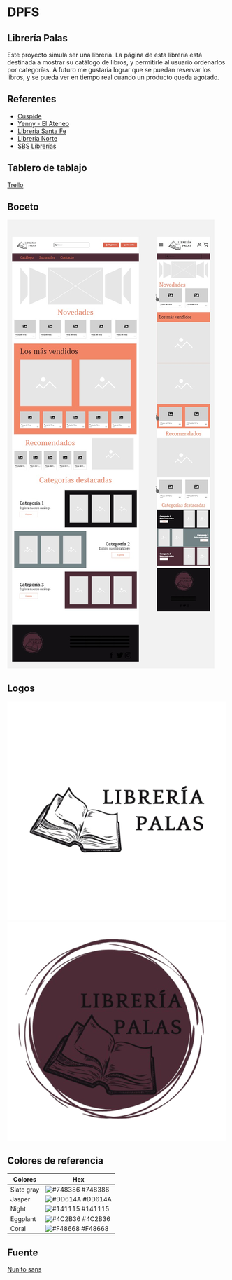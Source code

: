 
# DPFS
## Librería Palas

Este proyecto simula ser una librería. La página de esta librería está destinada a mostrar su catálogo de libros, y permitirle al usuario ordenarlos por categorías. A futuro me gustaría lograr que se puedan reservar los libros, y se pueda ver en tiempo real cuando un producto queda agotado. 


## Referentes

- [Cúspide](https://cuspide.com/)
- [Yenny - El Ateneo](https://www.yenny-elateneo.com/)
- [Librería Santa Fe](https://www.lsf.com.ar/)
- [Librería Norte](https://www.librerianorte.com.ar/)
- [SBS Librerías](https://www.sbs.com.ar/)

## Tablero de tablajo

[Trello](https://trello.com/b/wWh2XNcA/dpfs)

## Boceto

![Boceto](https://github.com/ZoeREM99/DPFS_Zoe_Rapoport_Epstein/blob/main/info/design/landingPage.jpg)


## Logos

![Logo](https://github.com/ZoeREM99/DPFS_Zoe_Rapoport_Epstein/blob/main/info/design/LibreriaPalas.png)
![LogoRedondo](https://github.com/ZoeREM99/DPFS_Zoe_Rapoport_Epstein/blob/main/info/design/libreriaPalasRedondo.png)


## Colores de referencia

| Colores             | Hex                                                                |
| ----------------- | ------------------------------------------------------------------ |
| Slate gray | ![#748386](https://via.placeholder.com/10/748386?text=+) #748386 |
| Jasper | ![#DD614A](https://via.placeholder.com/10/DD614A?text=+) #DD614A |
| Night | ![#141115](https://via.placeholder.com/10/141115?text=+) #141115 |
| Eggplant | ![#4C2B36](https://via.placeholder.com/10/4C2B36?text=+) #4C2B36 |
| Coral | ![#F48668](https://via.placeholder.com/10/F48668?text=+) #F48668 |

## Fuente

[Nunito sans](https://fonts.google.com/specimen/Nunito+Sans)